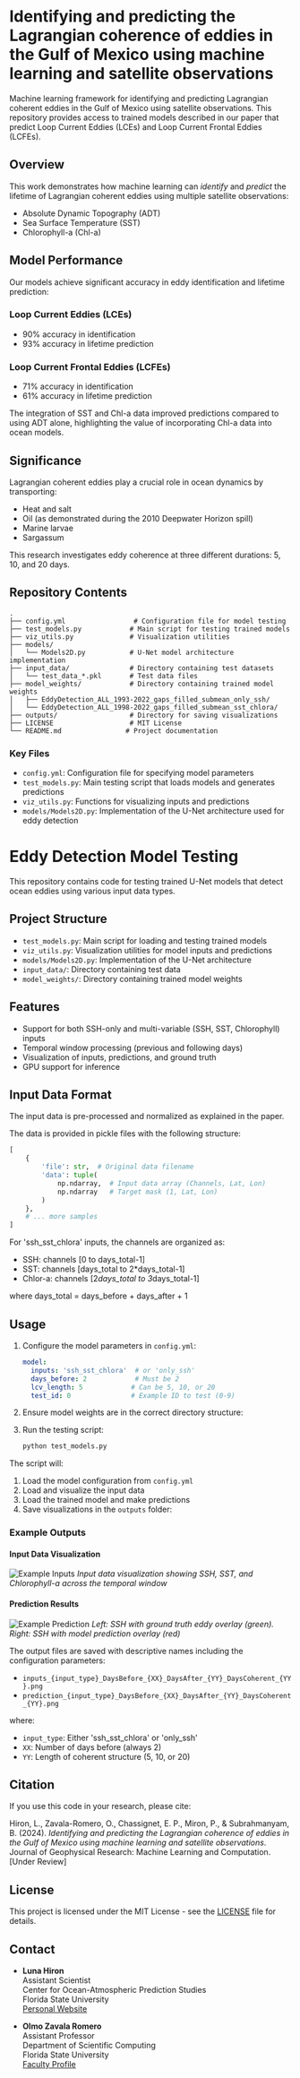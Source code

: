 # Identifying and predicting the Lagrangian coherence of eddies in the Gulf of Mexico using machine learning and satellite observations

Machine learning framework for identifying and predicting Lagrangian coherent eddies in the Gulf of Mexico using satellite observations. This repository provides access to trained models described in our paper that predict Loop Current Eddies (LCEs) and Loop Current Frontal Eddies (LCFEs).

## Overview

This work demonstrates how machine learning can *identify* and *predict* the lifetime of Lagrangian coherent eddies using multiple satellite observations:
- Absolute Dynamic Topography (ADT)
- Sea Surface Temperature (SST)
- Chlorophyll-a (Chl-a)

## Model Performance

Our models achieve significant accuracy in eddy identification and lifetime prediction:

### Loop Current Eddies (LCEs)
- 90% accuracy in identification
- 93% accuracy in lifetime prediction

### Loop Current Frontal Eddies (LCFEs)
- 71% accuracy in identification
- 61% accuracy in lifetime prediction

The integration of SST and Chl-a data improved predictions compared to using ADT alone, highlighting the value of incorporating Chl-a data into ocean models.

## Significance

Lagrangian coherent eddies play a crucial role in ocean dynamics by transporting:
- Heat and salt
- Oil (as demonstrated during the 2010 Deepwater Horizon spill)
- Marine larvae
- Sargassum

This research investigates eddy coherence at three different durations: 5, 10, and 20 days.

## Repository Contents

```
.
├── config.yml                 # Configuration file for model testing
├── test_models.py            # Main script for testing trained models
├── viz_utils.py              # Visualization utilities
├── models/
│   └── Models2D.py           # U-Net model architecture implementation
├── input_data/               # Directory containing test datasets
│   └── test_data_*.pkl       # Test data files
├── model_weights/            # Directory containing trained model weights
│   ├── EddyDetection_ALL_1993-2022_gaps_filled_submean_only_ssh/
│   └── EddyDetection_ALL_1998-2022_gaps_filled_submean_sst_chlora/
├── outputs/                  # Directory for saving visualizations
├── LICENSE                   # MIT License
└── README.md                # Project documentation
```

### Key Files
- `config.yml`: Configuration file for specifying model parameters
- `test_models.py`: Main testing script that loads models and generates predictions
- `viz_utils.py`: Functions for visualizing inputs and predictions
- `models/Models2D.py`: Implementation of the U-Net architecture used for eddy detection


# Eddy Detection Model Testing

This repository contains code for testing trained U-Net models that detect ocean eddies using various input data types.

## Project Structure

- `test_models.py`: Main script for loading and testing trained models
- `viz_utils.py`: Visualization utilities for model inputs and predictions
- `models/Models2D.py`: Implementation of the U-Net architecture
- `input_data/`: Directory containing test data
- `model_weights/`: Directory containing trained model weights

## Features

- Support for both SSH-only and multi-variable (SSH, SST, Chlorophyll) inputs
- Temporal window processing (previous and following days)
- Visualization of inputs, predictions, and ground truth
- GPU support for inference

## Input Data Format

The input data is pre-processed and normalized as explained in the paper.

The data is provided in pickle files with the following structure:
```python
[
    {
        'file': str,  # Original data filename
        'data': tuple(
            np.ndarray,  # Input data array (Channels, Lat, Lon)
            np.ndarray   # Target mask (1, Lat, Lon)
        )
    },
    # ... more samples
]
```

For 'ssh_sst_chlora' inputs, the channels are organized as:
- SSH: channels [0 to days_total-1]
- SST: channels [days_total to 2*days_total-1]
- Chlor-a: channels [2*days_total to 3*days_total-1]

where days_total = days_before + days_after + 1

## Usage

1. Configure the model parameters in `config.yml`:
   ```yaml
   model:
     inputs: 'ssh_sst_chlora'  # or 'only_ssh'
     days_before: 2            # Must be 2
     lcv_length: 5            # Can be 5, 10, or 20
     test_id: 0               # Example ID to test (0-9)
   ```

2. Ensure model weights are in the correct directory structure:

3. Run the testing script:
   ```bash
   python test_models.py
   ```

The script will:
1. Load the model configuration from `config.yml`
2. Load and visualize the input data
3. Load the trained model and make predictions
4. Save visualizations in the `outputs` folder:

### Example Outputs

#### Input Data Visualization
![Example Inputs](imgs/ex_inputs.png)
*Input data visualization showing SSH, SST, and Chlorophyll-a across the temporal window*

#### Prediction Results
![Example Prediction](imgs/ex_pred.png)
*Left: SSH with ground truth eddy overlay (green). Right: SSH with model prediction overlay (red)*

The output files are saved with descriptive names including the configuration parameters:
- `inputs_{input_type}_DaysBefore_{XX}_DaysAfter_{YY}_DaysCoherent_{YY}.png`
- `prediction_{input_type}_DaysBefore_{XX}_DaysAfter_{YY}_DaysCoherent_{YY}.png`

where:
- `input_type`: Either 'ssh_sst_chlora' or 'only_ssh'
- `XX`: Number of days before (always 2)
- `YY`: Length of coherent structure (5, 10, or 20)

## Citation

If you use this code in your research, please cite:

Hiron, L., Zavala-Romero, O., Chassignet, E. P., Miron, P., & Subrahmanyam, B. (2024). *Identifying and predicting the Lagrangian coherence of eddies in the Gulf of Mexico using machine learning and satellite observations*. Journal of Geophysical Research: Machine Learning and Computation. [Under Review]

## License

This project is licensed under the MIT License - see the [LICENSE](LICENSE) file for details.

## Contact

- **Luna Hiron**  
  Assistant Scientist  
  Center for Ocean-Atmospheric Prediction Studies  
  Florida State University  
  [Personal Website](https://lunahiron.github.io/)

- **Olmo Zavala Romero**  
  Assistant Professor  
  Department of Scientific Computing  
  Florida State University  
  [Faculty Profile](https://www.sc.fsu.edu/people?uid=osz09)